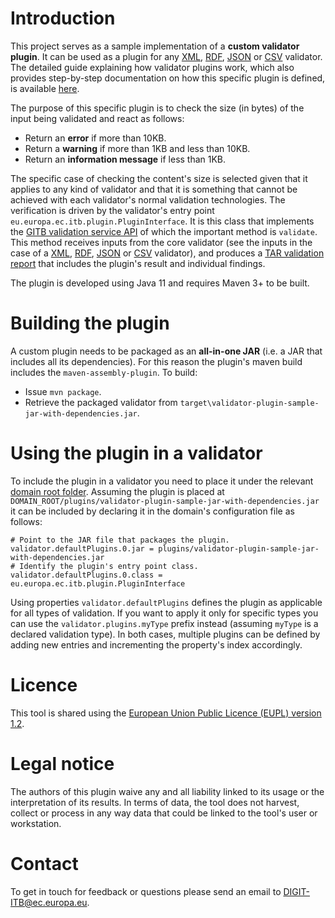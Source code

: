 # Introduction

This project serves as a sample implementation of a **custom validator plugin**. It can be used as a plugin for any
[XML](https://www.itb.ec.europa.eu/docs/guides/latest/validatingXML/index.html), [RDF](https://www.itb.ec.europa.eu/docs/guides/latest/validatingRDF/index.html),
[JSON](https://www.itb.ec.europa.eu/docs/guides/latest/validatingJSON/index.html) or [CSV](https://www.itb.ec.europa.eu/docs/guides/latest/validatingCSV/index.html)
validator. The detailed guide explaining how validator plugins work, which also provides step-by-step documentation on
how this specific plugin is defined, is available [here](https://www.itb.ec.europa.eu/docs/guides/latest/creatingCustomValidatorPlugin/index.html).

The purpose of this specific plugin is to check the size (in bytes) of the input being validated and react as follows:
* Return an **error** if more than 10KB.
* Return a **warning** if more than 1KB and less than 10KB.
* Return an **information message** if less than 1KB.

The specific case of checking the content's size is selected given that it applies to any kind of validator and that it
is something that cannot be achieved with each validator's normal validation technologies. The verification is driven by
the validator's entry point `eu.europa.ec.itb.plugin.PluginInterface`. It is this class that implements the 
[GITB validation service API](https://www.itb.ec.europa.eu/docs/services/latest/validation/index.html) of which the 
important method is `validate`. This method receives inputs from the core validator (see the inputs in the case of a 
[XML](https://github.com/ISAITB/xml-validator#plugin-development), [RDF](https://github.com/ISAITB/shacl-validator#plugin-development),
[JSON](https://github.com/ISAITB/json-validator#plugin-development) or [CSV](https://github.com/ISAITB/csv-validator#plugin-development)
validator), and produces a [TAR validation report](https://www.itb.ec.europa.eu/docs/services/latest/common/index.html#constructing-a-validation-report-tar)
that includes the plugin's result and individual findings.

The plugin is developed using Java 11 and requires Maven 3+ to be built.

# Building the plugin

A custom plugin needs to be packaged as an **all-in-one JAR** (i.e. a JAR that includes all its dependencies). For this
reason the plugin's maven build includes the `maven-assembly-plugin`. To build:
* Issue `mvn package`.
* Retrieve the packaged validator from `target\validator-plugin-sample-jar-with-dependencies.jar`.

# Using the plugin in a validator

To include the plugin in a validator you need to place it under the relevant [domain root folder](https://www.itb.ec.europa.eu/docs/guides/latest/validatingXML/index.html#step-3-prepare-validator-configuration).
Assuming the plugin is placed at `DOMAIN_ROOT/plugins/validator-plugin-sample-jar-with-dependencies.jar` it can be included
by declaring it in the domain's configuration file as follows:

```
# Point to the JAR file that packages the plugin.
validator.defaultPlugins.0.jar = plugins/validator-plugin-sample-jar-with-dependencies.jar
# Identify the plugin's entry point class.
validator.defaultPlugins.0.class = eu.europa.ec.itb.plugin.PluginInterface
```

Using properties `validator.defaultPlugins` defines the plugin as applicable for all types of validation. If you 
want to apply it only for specific types you can use the `validator.plugins.myType` prefix instead (assuming `myType`
is a declared validation type). In both cases, multiple plugins can be defined by adding new entries and incrementing the 
property's index accordingly.

# Licence

This tool is shared using the [European Union Public Licence (EUPL) version 1.2](https://joinup.ec.europa.eu/sites/default/files/custom-page/attachment/eupl_v1.2_en.pdf).

# Legal notice

The authors of this plugin waive any and all liability linked to its usage or the interpretation of its results. In terms 
of data, the tool does not harvest, collect or process in any way data that could be linked to the tool's user or 
workstation.

# Contact

To get in touch for feedback or questions please send an email to [DIGIT-ITB@ec.europa.eu](mailto:DIGIT-ITB@ec.europa.eu).